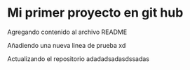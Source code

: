 # Mi primer proyecto en git hub
Agregando contenido al archivo README


Añadiendo una nueva linea de prueba xd


Actualizando el repositorio adadadsadasdssadas
